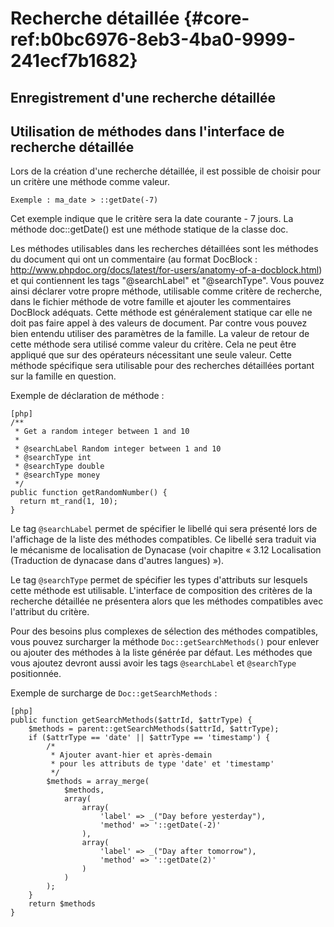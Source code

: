 # Recherche détaillée {#core-ref:b0bc6976-8eb3-4ba0-9999-241ecf7b1682}

## Enregistrement d'une recherche détaillée


## Utilisation de méthodes dans l'interface de recherche détaillée 

Lors de la création d'une recherche détaillée, il est possible de choisir pour
un critère une méthode comme valeur.

    Exemple : ma_date > ::getDate(-7)

Cet exemple indique que le critère sera la date courante - 7 jours. La méthode doc::getDate() est une méthode statique de la classe doc.

Les méthodes utilisables dans les recherches détaillées sont les méthodes du document qui ont un commentaire (au format DocBlock : http://www.phpdoc.org/docs/latest/for-users/anatomy-of-a-docblock.html) et  qui contiennent les tags "@searchLabel" et "@searchType".
Vous pouvez ainsi déclarer votre propre méthode, utilisable comme critère de recherche, dans le fichier méthode de votre famille et ajouter les commentaires DocBlock adéquats.
Cette méthode est généralement statique car elle ne doit pas faire appel à des valeurs de document. Par contre vous pouvez bien entendu utiliser des paramètres de la famille. La valeur de retour de cette méthode sera utilisé comme valeur du critère. Cela ne peut être appliqué que sur des opérateurs nécessitant une seule valeur.
Cette méthode spécifique sera utilisable pour des recherches détaillées portant sur la famille en question.

Exemple de déclaration de méthode :

    [php]
    /**
     * Get a random integer between 1 and 10
     * 
     * @searchLabel Random integer between 1 and 10
     * @searchType int
     * @searchType double
     * @searchType money
     */
    public function getRandomNumber() {
      return mt_rand(1, 10);
    }

Le tag `@searchLabel` permet de spécifier le libellé qui sera présenté lors de
l'affichage de la liste des méthodes compatibles. Ce libellé sera traduit via le
mécanisme de localisation de Dynacase (voir chapitre « 3.12 Localisation
(Traduction de dynacase dans d'autres langues) »).

Le tag `@searchType` permet de spécifier les types d'attributs sur lesquels
cette méthode est utilisable. L'interface de composition des critères de la
recherche détaillée ne présentera alors que les méthodes compatibles avec
l'attribut du critère.

Pour des besoins plus complexes de sélection des méthodes compatibles, vous
pouvez surcharger la méthode `Doc::getSearchMethods()` pour enlever ou ajouter
des méthodes à la liste générée par défaut. Les méthodes que vous ajoutez
devront aussi avoir les tags `@searchLabel` et `@searchType` positionnée.

Exemple de surcharge de `Doc::getSearchMethods` :

    [php]
    public function getSearchMethods($attrId, $attrType) {
        $methods = parent::getSearchMethods($attrId, $attrType);
        if ($attrType == 'date' || $attrType == 'timestamp') {
            /*
             * Ajouter avant-hier et après-demain
             * pour les attributs de type 'date' et 'timestamp'
             */
            $methods = array_merge(
                $methods,
                array(
                    array(
                        'label' => _("Day before yesterday"),
                        'method' => '::getDate(-2)'
                    ),
                    array(
                        'label' => _("Day after tomorrow"),
                        'method' => '::getDate(2)'
                    )
                )
            );
        }
        return $methods
    }
